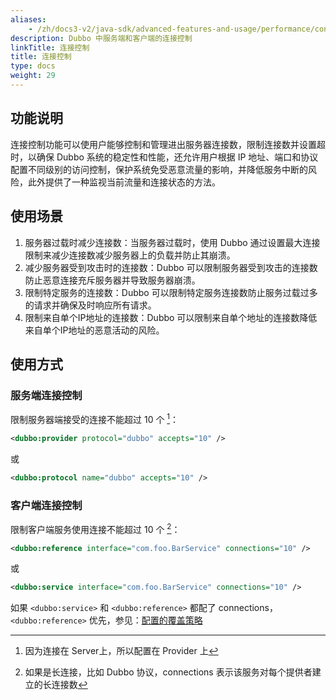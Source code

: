 ```yaml
---
aliases:
    - /zh/docs3-v2/java-sdk/advanced-features-and-usage/performance/config-connections/
description: Dubbo 中服务端和客户端的连接控制
linkTitle: 连接控制
title: 连接控制
type: docs
weight: 29
---
```


## 功能说明
连接控制功能可以使用户能够控制和管理进出服务器连接数，限制连接数并设置超时，以确保 Dubbo 系统的稳定性和性能，还允许用户根据 IP 地址、端口和协议配置不同级别的访问控制，保护系统免受恶意流量的影响，并降低服务中断的风险，此外提供了一种监视当前流量和连接状态的方法。

## 使用场景
1. 服务器过载时减少连接数：当服务器过载时，使用 Dubbo 通过设置最大连接限制来减少连接数减少服务器上的负载并防止其崩溃。
2. 减少服务器受到攻击时的连接数：Dubbo 可以限制服务器受到攻击的连接数防止恶意连接充斥服务器并导致服务器崩溃。
3. 限制特定服务的连接数：Dubbo 可以限制特定服务连接数防止服务过载过多的请求并确保及时响应所有请求。
4. 限制来自单个IP地址的连接数：Dubbo 可以限制来自单个地址的连接数降低来自单个IP地址的恶意活动的风险。

## 使用方式
### 服务端连接控制

限制服务器端接受的连接不能超过 10 个 [^1]：

```xml
<dubbo:provider protocol="dubbo" accepts="10" />
```

或

```xml
<dubbo:protocol name="dubbo" accepts="10" />
```

### 客户端连接控制

限制客户端服务使用连接不能超过 10 个 [^2]：

```xml
<dubbo:reference interface="com.foo.BarService" connections="10" />
```

或

```xml
<dubbo:service interface="com.foo.BarService" connections="10" />
```

如果 `<dubbo:service>` 和 `<dubbo:reference>` 都配了 connections，`<dubbo:reference>` 优先，参见：[配置的覆盖策略](../../../reference-manual/config/principle/)

[^1]: 因为连接在 Server上，所以配置在 Provider 上
[^2]: 如果是长连接，比如 Dubbo 协议，connections 表示该服务对每个提供者建立的长连接数